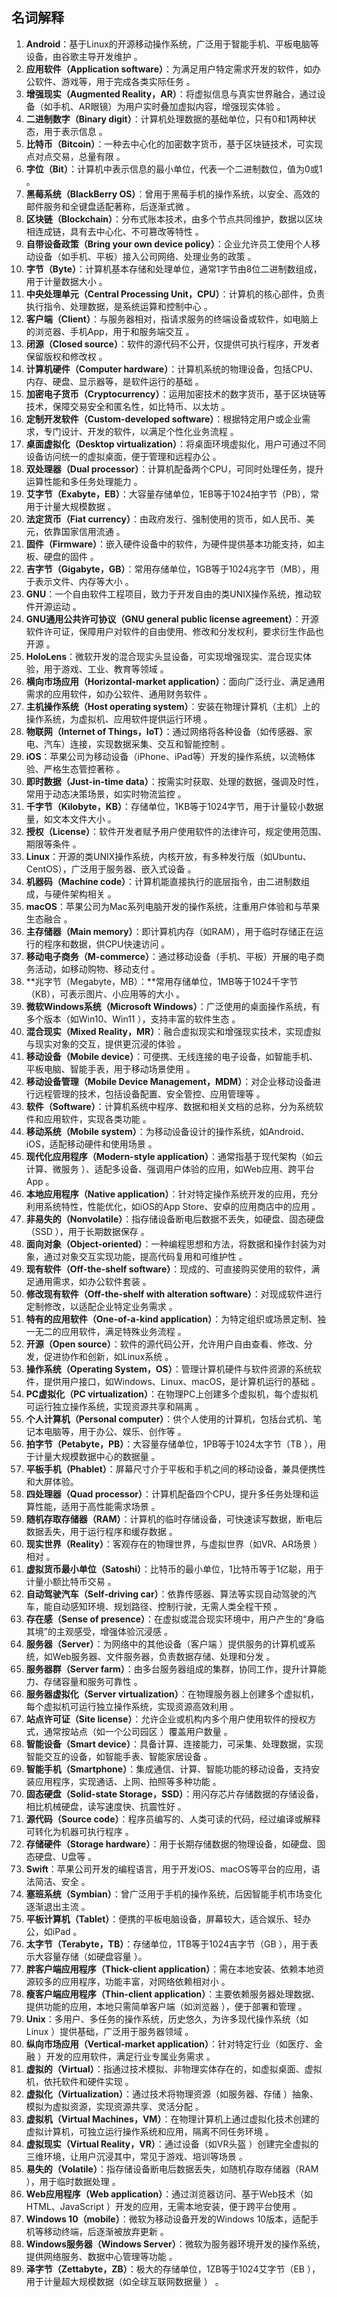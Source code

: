 ## 名词解释

1. **Android**：基于Linux的开源移动操作系统，广泛用于智能手机、平板电脑等设备，由谷歌主导开发维护 。
2. **应用软件（Application software）**：为满足用户特定需求开发的软件，如办公软件、游戏等，用于完成各类实际任务 。 
3. **增强现实（Augmented Reality，AR）**：将虚拟信息与真实世界融合，通过设备（如手机、AR眼镜）为用户实时叠加虚拟内容，增强现实体验 。 
4. **二进制数字（Binary digit）**：计算机处理数据的基础单位，只有0和1两种状态，用于表示信息 。 
5. **比特币（Bitcoin）**：一种去中心化的加密数字货币，基于区块链技术，可实现点对点交易，总量有限 。 
6. **字位（Bit）**：计算机中表示信息的最小单位，代表一个二进制数位，值为0或1 。 
7. **黑莓系统（BlackBerry OS）**：曾用于黑莓手机的操作系统，以安全、高效的邮件服务和全键盘适配著称，后逐渐式微 。 
8. **区块链（Blockchain）**：分布式账本技术，由多个节点共同维护，数据以区块相连成链，具有去中心化、不可篡改等特性 。 
9. **自带设备政策（Bring your own device policy）**：企业允许员工使用个人移动设备（如手机、平板）接入公司网络、处理业务的政策 。 
10. **字节（Byte）**：计算机基本存储和处理单位，通常1字节由8位二进制数组成，用于计量数据大小 。 
11. **中央处理单元（Central Processing Unit，CPU）**：计算机的核心部件，负责执行指令、处理数据，是系统运算和控制中心 。 
12. **客户端（Client）**：与服务器相对，指请求服务的终端设备或软件，如电脑上的浏览器、手机App，用于和服务端交互 。 
13. **闭源（Closed source）**：软件的源代码不公开，仅提供可执行程序，开发者保留版权和修改权 。 
14. **计算机硬件（Computer hardware）**：计算机系统的物理设备，包括CPU、内存、硬盘、显示器等，是软件运行的基础 。 
15. **加密电子货币（Cryptocurrency）**：运用加密技术的数字货币，基于区块链等技术，保障交易安全和匿名性，如比特币、以太坊 。 
16. **定制开发软件（Custom-developed software）**：根据特定用户或企业需求，专门设计、开发的软件，以满足个性化业务流程 。 
17. **桌面虚拟化（Desktop virtualization）**：将桌面环境虚拟化，用户可通过不同设备访问统一的虚拟桌面，便于管理和远程办公 。 
18. **双处理器（Dual processor）**：计算机配备两个CPU，可同时处理任务，提升运算性能和多任务处理能力 。 
19. **艾字节（Exabyte，EB）**：大容量存储单位，1EB等于1024拍字节（PB），常用于计量大规模数据 。 
20. **法定货币（Fiat currency）**：由政府发行、强制使用的货币，如人民币、美元，依靠国家信用流通 。 
21. **固件（Firmware）**：嵌入硬件设备中的软件，为硬件提供基本功能支持，如主板、硬盘的固件 。 
22. **吉字节（Gigabyte，GB）**：常用存储单位，1GB等于1024兆字节（MB），用于表示文件、内存等大小 。 
23. **GNU**：一个自由软件工程项目，致力于开发自由的类UNIX操作系统，推动软件开源运动 。 
24. **GNU通用公共许可协议（GNU general public license agreement）**：开源软件许可证，保障用户对软件的自由使用、修改和分发权利，要求衍生作品也开源 。 
25. **HoloLens**：微软开发的混合现实头显设备，可实现增强现实、混合现实体验，用于游戏、工业、教育等领域 。 
26. **横向市场应用（Horizontal-market application）**：面向广泛行业、满足通用需求的应用软件，如办公软件、通用财务软件 。 
27. **主机操作系统（Host operating system）**：安装在物理计算机（主机）上的操作系统，为虚拟机、应用软件提供运行环境 。 
28. **物联网（Internet of Things，IoT）**：通过网络将各种设备（如传感器、家电、汽车）连接，实现数据采集、交互和智能控制 。 
29. **iOS**：苹果公司为移动设备（iPhone、iPad等）开发的操作系统，以流畅体验、严格生态管控著称 。 
30. **即时数据（Just-in-time data）**：按需实时获取、处理的数据，强调及时性，常用于动态决策场景，如实时物流监控 。 
31. **千字节（Kilobyte，KB）**：存储单位，1KB等于1024字节，用于计量较小数据量，如文本文件大小 。 
32. **授权（License）**：软件开发者赋予用户使用软件的法律许可，规定使用范围、期限等条件 。 
33. **Linux**：开源的类UNIX操作系统，内核开放，有多种发行版（如Ubuntu、CentOS），广泛用于服务器、嵌入式设备 。 
34. **机器码（Machine code）**：计算机能直接执行的底层指令，由二进制数组成，与硬件架构相关 。 
35. **macOS**：苹果公司为Mac系列电脑开发的操作系统，注重用户体验和与苹果生态融合 。 
36. **主存储器（Main memory）**：即计算机内存（如RAM），用于临时存储正在运行的程序和数据，供CPU快速访问 。 
37. **移动电子商务（M-commerce）**：通过移动设备（手机、平板）开展的电子商务活动，如移动购物、移动支付 。 
38.  **兆字节（Megabyte，MB）：**常用存储单位，1MB等于1024千字节（KB），可表示图片、小应用等的大小 。 
39. **微软Windows系统（Microsoft Windows）**：广泛使用的桌面操作系统，有多个版本（如Win10、Win11 ），支持丰富的软件生态 。 
40. **混合现实（Mixed Reality，MR）**：融合虚拟现实和增强现实技术，实现虚拟与现实对象的交互，提供更沉浸的体验 。 
41. **移动设备（Mobile device）**：可便携、无线连接的电子设备，如智能手机、平板电脑、智能手表，用于移动场景使用 。 
42. **移动设备管理（Mobile Device Management，MDM）**：对企业移动设备进行远程管理的技术，包括设备配置、安全管控、应用管理等 。 
43. **软件（Software）**：计算机系统中程序、数据和相关文档的总称，分为系统软件和应用软件，实现各类功能 。 
44. **移动系统（Mobile system）**：为移动设备设计的操作系统，如Android、iOS，适配移动硬件和使用场景 。 
45. **现代化应用程序（Modern-style application）**：通常指基于现代架构（如云计算、微服务 ）、适配多设备、强调用户体验的应用，如Web应用、跨平台App 。 
46. **本地应用程序（Native application）**：针对特定操作系统开发的应用，充分利用系统特性，性能优化，如iOS的App Store、安卓的应用商店中的应用 。 
47. **非易失的（Nonvolatile）**：指存储设备断电后数据不丢失，如硬盘、固态硬盘（SSD ），用于长期数据保存 。 
48. **面向对象（Object-oriented）**：一种编程思想和方法，将数据和操作封装为对象，通过对象交互实现功能，提高代码复用和可维护性 。 
49. **现有软件（Off-the-shelf software）**：现成的、可直接购买使用的软件，满足通用需求，如办公软件套装 。 
50. **修改现有软件（Off-the-shelf with alteration software）**：对现成软件进行定制修改，以适配企业特定业务需求 。 
51. **特有的应用软件（One-of-a-kind application）**：为特定组织或场景定制、独一无二的应用软件，满足特殊业务流程 。 
52. **开源（Open source）**：软件的源代码公开，允许用户自由查看、修改、分发，促进协作和创新，如Linux系统 。 
53. **操作系统（Operating System，OS）**：管理计算机硬件与软件资源的系统软件，提供用户接口，如Windows、Linux、macOS，是计算机运行的基础 。 
54. **PC虚拟化（PC virtualization）**：在物理PC上创建多个虚拟机，每个虚拟机可运行独立操作系统，实现资源共享和隔离 。 
55. **个人计算机（Personal computer）**：供个人使用的计算机，包括台式机、笔记本电脑等，用于办公、娱乐、创作等 。 
56. **拍字节（Petabyte，PB）**：大容量存储单位，1PB等于1024太字节（TB ），用于计量大规模数据中心的数据量 。 
57. **平板手机（Phablet）**：屏幕尺寸介于平板和手机之间的移动设备，兼具便携性和大屏体验。 
58. **四处理器（Quad processor）**：计算机配备四个CPU，提升多任务处理和运算性能，适用于高性能需求场景 。 
59. **随机存取存储器（RAM）**：计算机的临时存储设备，可快速读写数据，断电后数据丢失，用于运行程序和缓存数据 。 
60. **现实世界（Reality）**：客观存在的物理世界，与虚拟世界（如VR、AR场景 ）相对 。 
61. **虚拟货币最小单位（Satoshi）**：比特币的最小单位，1比特币等于1亿聪，用于计量小额比特币交易 。 
62. **自动驾驶汽车（Self-driving car）**：依靠传感器、算法等实现自动驾驶的汽车，能自动感知环境、规划路径、控制行驶，无需人类全程干预 。 
63. **存在感（Sense of presence）**：在虚拟或混合现实环境中，用户产生的“身临其境”的主观感受，增强体验沉浸感 。 
64. **服务器（Server）**：为网络中的其他设备（客户端 ）提供服务的计算机或系统，如Web服务器、文件服务器，负责数据存储、处理和分发 。 
65. **服务器群（Server farm）**：由多台服务器组成的集群，协同工作，提升计算能力、存储容量和服务可靠性 。 
66. **服务器虚拟化（Server virtualization）**：在物理服务器上创建多个虚拟机，每个虚拟机可运行独立操作系统，实现资源高效利用 。 
67. **站点许可证（Site license）**：允许企业或机构内多个用户使用软件的授权方式，通常按站点（如一个公司园区 ）覆盖用户数量 。 
68. **智能设备（Smart device）**：具备计算、连接能力，可采集、处理数据，实现智能交互的设备，如智能手表、智能家居设备 。 
69. **智能手机（Smartphone）**：集成通信、计算、智能功能的移动设备，支持安装应用程序，实现通话、上网、拍照等多种功能 。 
70. **固态硬盘（Solid-state Storage，SSD）**：用闪存芯片存储数据的存储设备，相比机械硬盘，读写速度快、抗震性好 。 
71. **源代码（Source code）**：程序员编写的、人类可读的代码，经过编译或解释可转化为机器可执行程序 。 
72. **存储硬件（Storage hardware）**：用于长期存储数据的物理设备，如硬盘、固态硬盘、U盘等 。 
73. **Swift**：苹果公司开发的编程语言，用于开发iOS、macOS等平台的应用，语法简洁、安全 。 
74. **塞班系统（Symbian）**：曾广泛用于手机的操作系统，后因智能手机市场变化逐渐退出主流 。 
75. **平板计算机（Tablet）**：便携的平板电脑设备，屏幕较大，适合娱乐、轻办公，如iPad 。 
76. **太字节（Terabyte，TB）**：存储单位，1TB等于1024吉字节（GB ），用于表示大容量存储（如硬盘容量 ）。 
77. **胖客户端应用程序（Thick-client application）**：需在本地安装、依赖本地资源较多的应用程序，功能丰富，对网络依赖相对小 。 
78. **瘦客户端应用程序（Thin-client application）**：主要依赖服务器处理数据、提供功能的应用，本地只需简单客户端（如浏览器 ），便于部署和管理 。 
79. **Unix**：多用户、多任务的操作系统，历史悠久，为许多现代操作系统（如Linux ）提供基础，广泛用于服务器领域 。 
80. **纵向市场应用（Vertical-market application）**：针对特定行业（如医疗、金融 ）开发的应用软件，满足行业专属业务需求 。 
81. **虚拟的（Virtual）**：指通过技术模拟、非物理实体存在的，如虚拟桌面、虚拟机，依托软件和硬件实现 。 
82. **虚拟化（Virtualization）**：通过技术将物理资源（如服务器、存储 ）抽象、模拟为虚拟资源，实现资源共享、灵活分配 。 
83. **虚拟机（Virtual Machines，VM）**：在物理计算机上通过虚拟化技术创建的虚拟计算机，可独立运行操作系统和应用，隔离不同任务环境 。 
84. **虚拟现实（Virtual Reality，VR）**：通过设备（如VR头盔 ）创建完全虚拟的三维环境，让用户沉浸其中，常见于游戏、培训等场景 。 
85. **易失的（Volatile）**：指存储设备断电后数据丢失，如随机存取存储器（RAM ），用于临时数据处理 。 
86. **Web应用程序（Web application）**：通过浏览器访问、基于Web技术（如HTML、JavaScript ）开发的应用，无需本地安装，便于跨平台使用 。 
87. **Windows 10（mobile）**：微软为移动设备开发的Windows 10版本，适配手机等移动终端，后逐渐被放弃更新 。 
88. **Windows服务器（Windows Server）**：微软为服务器环境开发的操作系统，提供网络服务、数据中心管理等功能 。 
89. **泽字节（Zettabyte，ZB）**：极大的存储单位，1ZB等于1024艾字节（EB ），用于计量超大规模数据（如全球互联网数据量 ） 。